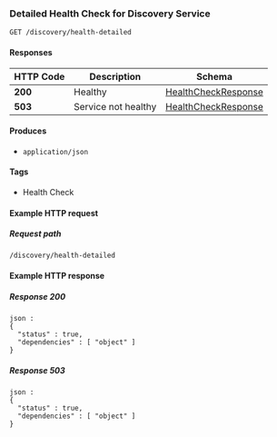 
<a name="getdetailedhealthstatus"></a>
### Detailed Health Check for Discovery Service
```
GET /discovery/health-detailed
```


#### Responses

|HTTP Code|Description|Schema|
|---|---|---|
|**200**|Healthy|[HealthCheckResponse](../definitions/HealthCheckResponse.md#healthcheckresponse)|
|**503**|Service not healthy|[HealthCheckResponse](../definitions/HealthCheckResponse.md#healthcheckresponse)|


#### Produces

* `application/json`


#### Tags

* Health Check


#### Example HTTP request

##### Request path
```
/discovery/health-detailed
```


#### Example HTTP response

##### Response 200
```
json :
{
  "status" : true,
  "dependencies" : [ "object" ]
}
```


##### Response 503
```
json :
{
  "status" : true,
  "dependencies" : [ "object" ]
}
```



